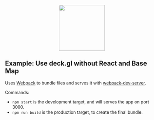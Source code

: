 <div align="center">
   <img width="150" heigth="150" src="https://webpack.js.org/assets/icon-square-big.svg" />
</div>

## Example: Use deck.gl without React and Base Map

Uses [Webpack](https://github.com/webpack/webpack) to bundle files and serves it
with [webpack-dev-server](https://webpack.js.org/guides/development/#webpack-dev-server).

Commands:
* `npm start` is the development target, and will serves the app on port 3000.
* `npm run build` is the production target, to create the final bundle.
